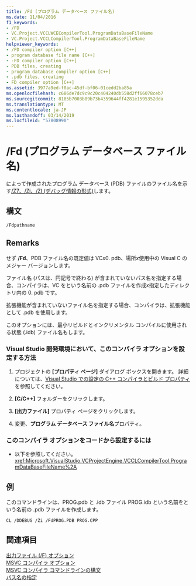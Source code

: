 ```yaml
---
title: /Fd (プログラム データベース ファイル名)
ms.date: 11/04/2016
f1_keywords:
- /FD
- VC.Project.VCCLWCECompilerTool.ProgramDataBaseFileName
- VC.Project.VCCLCompilerTool.ProgramDataBaseFileName
helpviewer_keywords:
- /FD compiler option [C++]
- program database file name [C++]
- -FD compiler option [C++]
- PDB files, creating
- program database compiler option [C++]
- .pdb files, creating
- FD compiler option [C++]
ms.assetid: 3977a9ed-f0ac-45df-bf06-01cedd2ba85a
ms.openlocfilehash: c686de7dc9c9c20c404240db558d2ff66078ceb7
ms.sourcegitcommit: 8105b7003b89b73b4359644ff4281e1595352dda
ms.translationtype: MT
ms.contentlocale: ja-JP
ms.lasthandoff: 03/14/2019
ms.locfileid: "57808990"
---
```

# <a name="fd-program-database-file-name"></a>/Fd (プログラム データベース ファイル名)

によって作成されたプログラム データベース (PDB) ファイルのファイル名を示す[/Z7、/Zi、/ZI (デバッグ情報の形式)](z7-zi-zi-debug-information-format.md)します。

## <a name="syntax"></a>構文

```
/Fdpathname
```

## <a name="remarks"></a>Remarks

せず **/Fd**、PDB ファイル名の既定値は VC*x*0. pdb、場所*x*使用中の Visual C のメジャー バージョンします。

ファイル名 (パスは、円記号で終わる) が含まれていないパス名を指定する場合、コンパイラは、VC をという名前の .pdb ファイルを作成*x*指定したディレクトリ内の 0. pdb です。

拡張機能が含まれていないファイル名を指定する場合、コンパイラは、拡張機能として .pdb を使用します。

このオプションには、最小リビルドとインクリメンタル コンパイルに使用される状態 (.idb) ファイル名もします。

### <a name="to-set-this-compiler-option-in-the-visual-studio-development-environment"></a>Visual Studio 開発環境において、このコンパイラ オプションを設定する方法

1. プロジェクトの **[プロパティ ページ]** ダイアログ ボックスを開きます。 詳細については、[Visual Studio での設定の C++ コンパイラとビルド プロパティ](../working-with-project-properties.md)を参照してください。

1. **[C/C++]** フォルダーをクリックします。

1. **[出力ファイル]** プロパティ ページをクリックします。

1. 変更、**プログラム データベース ファイル名**プロパティ。

### <a name="to-set-this-compiler-option-programmatically"></a>このコンパイラ オプションをコードから設定するには

- 以下を参照してください。<xref:Microsoft.VisualStudio.VCProjectEngine.VCCLCompilerTool.ProgramDataBaseFileName%2A>

## <a name="example"></a>例

このコマンドラインは、PROG.pdb と .idb ファイル PROG.idb という名前をという名前の .pdb ファイルを作成します。

```
CL /DDEBUG /Zi /FdPROG.PDB PROG.CPP
```

## <a name="see-also"></a>関連項目

[出力ファイル (/F) オプション](output-file-f-options.md)<br/>
[MSVC コンパイラ オプション](compiler-options.md)<br/>
[MSVC コンパイラ コマンドラインの構文](compiler-command-line-syntax.md)<br/>
[パス名の指定](specifying-the-pathname.md)
